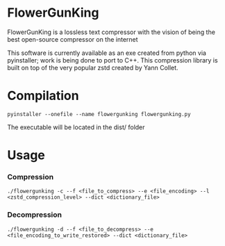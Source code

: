 # FlowerGunKing
FlowerGunKing is a lossless text compressor with the vision of being the best open-source compressor on the internet

This software is currently available as an exe created from python via pyinstaller; work is being done to port to C++. This compression library is built on top of the very popular zstd created by Yann Collet.

# Compilation
```
pyinstaller --onefile --name flowergunking flowergunking.py
```
The executable will be located in the dist/ folder

# Usage
### Compression
```
./flowergunking -c --f <file_to_compress> --e <file_encoding> --l <zstd_compression_level> --dict <dictionary_file>
```

### Decompression
```
./flowergunking -d --f <file_to_decompress> --e <file_encoding_to_write_restored> --dict <dictionary_file>
```
